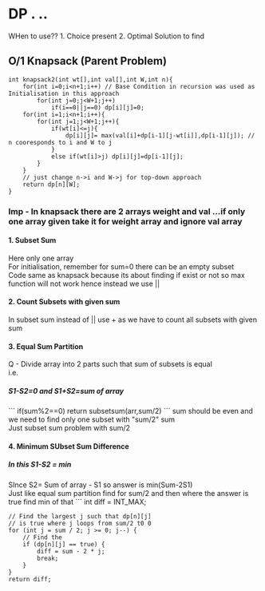 <h1>DP . .. </h1>
WHen to use?? 
1. Choice present
2. Optimal Solution to find
<h2>O/1 Knapsack (Parent Problem) </h2>

```
int knapsack2(int wt[],int val[],int W,int n){
    for(int i=0;i<n+1;i++) // Base Condition in recursion was used as Initialisation in this approach
        for(int j=0;j<W+1;j++)
            if(i==0||j==0) dp[i][j]=0;
    for(int i=1;i<n+1;i++){
        for(int j=1;j<W+1;j++){
            if(wt[i]<=j){
                dp[i][j]= max(val[i]+dp[i-1][j-wt[i]],dp[i-1][j]); // n cooresponds to i and W to j
            }
            else if(wt[i]>j) dp[i][j]=dp[i-1][j];
        }
    }
    // just change n->i and W->j for top-down approach
    return dp[n][W];
}
```

<h3>Imp - In knapsack there are 2 arrays weight and val ...if only one array given take it for weight array and ignore val array  </h3>

<h4>1. Subset Sum</h4>
Here only one array <br>
For initialisation, remember for sum=0 there can be an empty subset <br>
Code same as knapsack because its about finding if exist or not so max function will not work hence instead we use || 

<h4>2. Count Subsets with given sum</h4>
In subset sum instead of || use + as we have to count all subsets with given sum

<h4>3. Equal Sum Partition</h4>
Q - Divide array into 2 parts such that sum of subsets is equal <br>
i.e. <h5>S1-S2=0 and S1+S2=sum of array</h5>
```
if(sum%2==0) return subsetsum(arr,sum/2)
```
sum should be even and we need to find only one subset with "sum/2" sum<br>
Just subset sum problem with sum/2

<h4>4. Minimum SUbset Sum Difference</h4>
<h5>In this S1-S2 = min</h5>
SInce S2= Sum of array - S1 so answer is min(Sum-2S1)<br>
Just like equal sum partition find for sum/2 and then where the answer is true find min of that
```
int diff = INT_MAX;

	// Find the largest j such that dp[n][j]
	// is true where j loops from sum/2 t0 0
	for (int j = sum / 2; j >= 0; j--) {
		// Find the
		if (dp[n][j] == true) {
			diff = sum - 2 * j;
			break;
		}
	}
	return diff;
```


